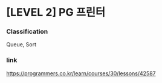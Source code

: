 # [LEVEL 2] PG 프린터

### Classification
Queue, Sort


### link
https://programmers.co.kr/learn/courses/30/lessons/42587